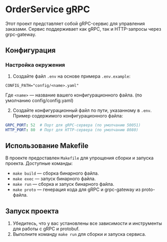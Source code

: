 # OrderService gRPC

Этот проект представляет собой gRPC-сервис для управления заказами. Сервис поддерживает как gRPC, так и HTTP-запросы через grpc-gateway.

## Конфигурация

### Настройка окружения

1. Создайте файл `.env` на основе примера `.env.example`:
```env
CONFIG_PATH="config/<name>.yaml"
```
   Где `<name>` — название вашего конфигурационного файла. (по умолчанию config/config.yaml)

2. Создайте конфигурационный файл по пути, указанному в `.env`. Пример содержимого конфигурационного файла:
```yaml
GRPC_PORT: 52  # Порт для gRPC-сервера (по умолчанию 50051)
HTTP_PORT: 80  # Порт для HTTP-сервера (по умолчанию 8080)
```

## Использование Makefile
В проекте предоставлен `Makefile` для упрощения сборки и запуска проекта. Доступные команды:
- `make build` — сборка бинарного файла.
- `make exec` — запуск бинарного файла.
- `make run` — сборка и запуск бинарного файла.
- `make proto` — генерация кода для gRPC и grpc-gateway из proto-файла.

## Запуск проекта

1. Убедитесь, что у вас установлены все зависимости и инструменты для работы с gRPC и protobuf. 
2. Выполните команду `make run` для сборки и запуска сервиса.